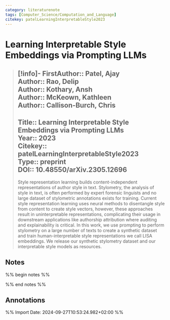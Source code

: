 ```yaml
---
category: literaturenote
tags: [Computer_Science/Computation_and_Language]
citekey: patelLearningInterpretableStyle2023
---
```

# Learning Interpretable Style Embeddings via Prompting LLMs

> [!info]-
> **FirstAuthor**:: Patel, Ajay  
> **Author**:: Rao, Delip  
> **Author**:: Kothary, Ansh  
> **Author**:: McKeown, Kathleen  
> **Author**:: Callison-Burch, Chris  
> ---    
> **Title**:: Learning Interpretable Style Embeddings via Prompting LLMs  
> **Year**:: 2023   
> **Citekey**:: patelLearningInterpretableStyle2023  
> **Type**:: preprint  
> **DOI**:: 10.48550/arXiv.2305.12696
> ---
> Style representation learning builds content-independent representations of author style in text. Stylometry, the analysis of style in text, is often performed by expert forensic linguists and no large dataset of stylometric annotations exists for training. Current style representation learning uses neural methods to disentangle style from content to create style vectors, however, these approaches result in uninterpretable representations, complicating their usage in downstream applications like authorship attribution where auditing and explainability is critical. In this work, we use prompting to perform stylometry on a large number of texts to create a synthetic dataset and train human-interpretable style representations we call LISA embeddings. We release our synthetic stylometry dataset and our interpretable style models as resources.

## Notes
%% begin notes %%

%% end notes %%

## Annotations



%% Import Date: 2024-09-27T10:53:24.982+02:00 %%
